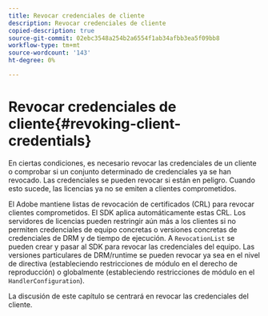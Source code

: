 ```yaml
---
title: Revocar credenciales de cliente
description: Revocar credenciales de cliente
copied-description: true
source-git-commit: 02ebc3548a254b2a6554f1ab34afbb3ea5f09bb8
workflow-type: tm+mt
source-wordcount: '143'
ht-degree: 0%

---
```


# Revocar credenciales de cliente{#revoking-client-credentials}

En ciertas condiciones, es necesario revocar las credenciales de un cliente o comprobar si un conjunto determinado de credenciales ya se han revocado. Las credenciales se pueden revocar si están en peligro. Cuando esto sucede, las licencias ya no se emiten a clientes comprometidos.

El Adobe mantiene listas de revocación de certificados (CRL) para revocar clientes comprometidos. El SDK aplica automáticamente estas CRL. Los servidores de licencias pueden restringir aún más a los clientes si no permiten credenciales de equipo concretas o versiones concretas de credenciales de DRM y de tiempo de ejecución. A `RevocationList` se pueden crear y pasar al SDK para revocar las credenciales del equipo. Las versiones particulares de DRM/runtime se pueden revocar ya sea en el nivel de directiva (estableciendo restricciones de módulo en el derecho de reproducción) o globalmente (estableciendo restricciones de módulo en el `HandlerConfiguration`).

La discusión de este capítulo se centrará en revocar las credenciales del cliente.
